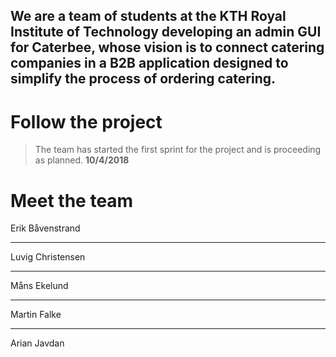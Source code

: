 

## We are a team of students at the KTH Royal Institute of Technology developing an admin GUI for Caterbee, whose vision is to connect catering companies in a B2B application designed to simplify the process of ordering catering.


# Follow the project

> The team has started the first sprint for the project and is proceeding as planned.
> **10/4/2018**

[Logo]: https://github.com/CaterbeeAdminGUI/CaterbeeAdminGUI.github.io/blob/master/Screenshot%20from%202018-04-12%2016-29-46.png "Table window"

# Meet the team

Erik Båvenstrand

---

Luvig Christensen

---

Måns Ekelund

---

Martin Falke

---

Arian Javdan
